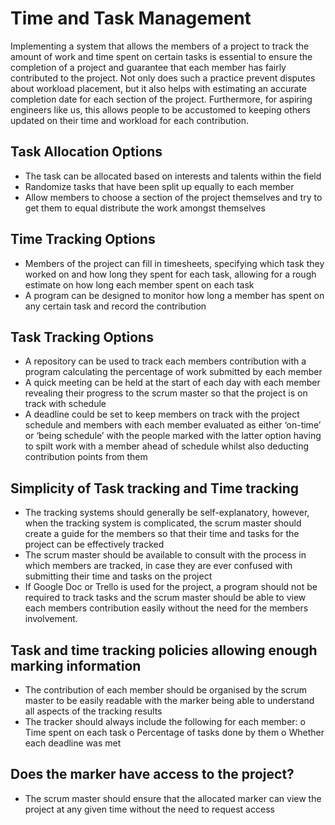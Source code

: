 # Time and Task Management

Implementing a system that allows the members of a project to track the amount of work and time spent on certain tasks is essential to ensure the completion of a project and guarantee that each member has fairly contributed to the project. Not only does such a practice prevent disputes about workload placement, but it also helps with estimating an accurate completion date for each section of the project. Furthermore, for aspiring engineers like us, this allows people to be accustomed to keeping others updated on their time and workload for each contribution.


## Task Allocation Options
-	The task can be allocated based on interests and talents within the field
-	Randomize tasks that have been split up equally to each member
-	Allow members to choose a section of the project themselves and try to get them to equal distribute the work amongst themselves

## Time Tracking Options
-	Members of the project can fill in timesheets, specifying which task they worked on and how long they spent for each task, allowing for a rough estimate on how long each member spent on each task
-	A program can be designed to monitor how long a member has spent on any certain task and record the contribution

## Task Tracking Options
-	A repository can be used to track each members contribution with a program calculating the percentage of work submitted by each member
-	A quick meeting can be held at the start of each day with each member revealing their progress to the scrum master so that the project is on track with schedule
-	A deadline could be set to keep members on track with the project schedule and members with each member evaluated as either ‘on-time’ or ‘being schedule’ with the people marked with the latter option having to spilt work with a member ahead of schedule whilst also deducting contribution points from them 

## Simplicity of Task tracking and Time tracking
-	The tracking systems should generally be self-explanatory, however, when the tracking system is complicated, the scrum master should create a guide for the members so that their time and tasks for the project can be effectively tracked
-	The scrum master should be available to consult with the process in which members are tracked, in case they are ever confused with submitting their time and tasks on the project
-	If Google Doc or Trello is used for the project, a program should not be required to track tasks and the scrum master should be able to view each members contribution easily without the need for the members involvement.

## Task and time tracking policies allowing enough marking information
-	The contribution of each member should be organised by the scrum master to be easily readable with the marker being able to understand all aspects of the tracking results
-	The tracker should always include the following for each member:
    o	Time spent on each task
    o	Percentage of tasks done by them
    o	Whether each deadline was met

## Does the marker have access to the project?
-	The scrum master should ensure that the allocated marker can view the project at any given time without the need to request access
